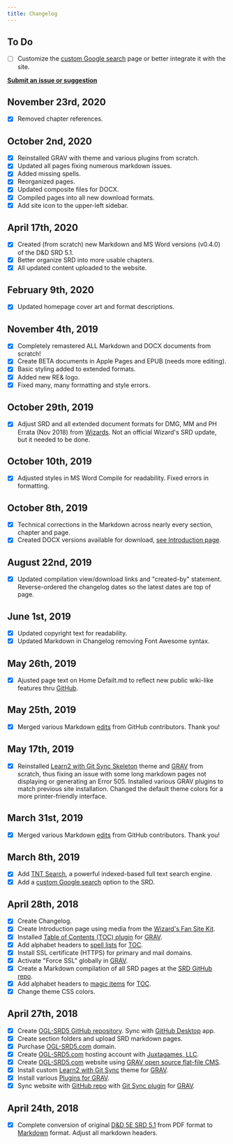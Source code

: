 ```yaml
---
title: Changelog
---
```


## To Do

- [ ] Customize the [custom Google search](https://cse.google.com/cse?cx=001286843246981938841:_5jzoxwanvq) page or better integrate it with the site.

**[Submit an issue or suggestion](https://github.com/Umbyology/OGL-SRD5/issues)**

## November 23rd, 2020

- [x] Removed chapter references.

## October 2nd, 2020

- [x] Reinstalled GRAV with theme and various plugins from scratch.
- [x] Updated all pages fixing numerous markdown issues.
- [x] Added missing spells.
- [x] Reorganized pages.
- [x] Updated composite files for DOCX.
- [x] Compiled pages into all new download formats.
- [x] Add site icon to the upper-left sidebar.

## April 17th, 2020

- [x] Created (from scratch) new Markdown and MS Word versions (v0.4.0) of the D&D SRD 5.1.
- [x] Better organize SRD into more usable chapters.
- [x] All updated content uploaded to the website.

## February 9th, 2020

- [x] Updated homepage cover art and format descriptions.

## November 4th, 2019

- [x] Completely remastered ALL Markdown and DOCX documents from scratch!
- [x] Create BETA documents in Apple Pages and EPUB (needs more editing).
- [x] Basic styling added to extended formats.
- [x] Added new RE& logo.
- [x] Fixed many, many formatting and style errors.

## October 29th, 2019

- [x] Adjust SRD and all extended document formats for DMG, MM and PH Errata (Nov 2018) from [Wizards](https://dnd.wizards.com/articles/sage-advice/errata-november-2018). Not an official Wizard's SRD update, but it needed to be done.

## October 10th, 2019

- [x] Adjusted styles in MS Word Compile for readability. Fixed errors in formatting.

## October 8th, 2019

- [x] Technical corrections in the Markdown across nearly every section, chapter and page.
- [x] Created DOCX versions available for download, [see Introduction page](https://ogl-srd5.com).

## August 22nd, 2019

- [x] Updated compilation view/download links and "created-by" statement. Reverse-ordered the changelog dates so the latest dates are top of page.

## June 1st, 2019

- [x] Updated copyright text for readability.
- [x] Updated Markdown in Changelog removing Font Awesome syntax.

## May 26th, 2019

- [x] Ajusted page text on Home Defailt.md to reflect new public wiki-like features thru [GitHub](http://github.com).

## May 25th, 2019

- [x] Merged various Markdown [edits](https://github.com/Umbyology/OGL-SRD5/pulls?q=is%3Apr+is%3Aclosed) from GitHub contributors. Thank you!

## May 17th, 2019

- [x] Reinstalled [Learn2 with Git Sync Skeleton](https://github.com/hibbitts-design/grav-theme-learn2-git-sync) theme and [GRAV](https://getgrav.org) from scratch, thus fixing an issue with some long markdown pages not displaying or generating an Error 505. Installed various GRAV plugins to match previous site installation. Changed the default theme colors for a more printer-friendly interface.

## March 31st, 2019

- [x] Merged various Markdown [edits](https://github.com/Umbyology/OGL-SRD5/pulls?q=is%3Apr+is%3Aclosed) from GitHub contributors. Thank you!

## March 8th, 2019

- [x] Add [TNT Search](https://github.com/trilbymedia/grav-plugin-tntsearch), a powerful indexed-based full text search engine.
- [x] Add a [custom Google search](https://cse.google.com/cse?cx=001286843246981938841:_5jzoxwanvq) option to the SRD.

## April 28th, 2018

- [x] Create Changelog.
- [x] Create Introduction page using media from the [Wizard's Fan Site Kit](http://dnd.wizards.com/articles/features/fan-site-kit).
- [x] Installed [Table of Contents (TOC) plugin](https://github.com/sommerregen/grav-plugin-toc) for [GRAV](https://getgrav.org).
- [x] Add alphabet headers to [spell lists](http://ogl-srd5.com/spellcasting) for [TOC](https://github.com/sommerregen/grav-plugin-toc).
- [x] Install SSL certificate (HTTPS) for primary and mail domains.
- [x] Activate "Force SSL" globally in [GRAV](https://getgrav.org).
- [x] Create a Markdown compilation of all SRD pages at the [SRD GitHub repo](https://github.com/Umbyology/OGL-SRD5/blob/master/D%26D%205E%20SRD%20v5.1%20Compilation.md).
- [x] Add alphabet headers to [magic items](http://ogl-srd5.com/magic) for [TOC](https://github.com/sommerregen/grav-plugin-toc).
- [x] Change theme CSS colors.

## April 27th, 2018

- [x] Create [OGL-SRD5 GitHub repository](https://github.com/Umbyology/OGL-SRD5). Sync with [GitHub Desktop](https://desktop.github.com) app.
- [x] Create section folders and upload SRD markdown pages.
- [x] Purchase [OGL-SRD5.com](http://ogl-srd5.com) domain.
- [x] Create [OGL-SRD5.com](http://ogl-srd5.com) hosting account with [Juxtagames, LLC](http://juxta.games).
- [x] Create [OGL-SRD5.com](http://ogl-srd5.com) website using [GRAV open source flat-file CMS](https://getgrav.org).
- [x] Install custom [Learn2 with Git Sync](https://github.com/hibbitts-design/grav-theme-learn2-git-sync) theme for [GRAV](https://getgrav.org).
- [x] Install various [Plugins for GRAV](https://getgrav.org/downloads/plugins).
- [x] Sync website with [GitHub repo](https://github.com/Umbyology/OGL-SRD5) with [Git Sync plugin](https://github.com/trilbymedia/grav-plugin-git-sync) for [GRAV](https://getgrav.org).

## April 24th, 2018

- [x] Complete conversion of original [D&D 5E SRD 5.1](http://dnd.wizards.com/articles/features/systems-reference-document-srd) from PDF format to [Markdown](https://daringfireball.net/projects/markdown) format. Adjust all markdown headers.
